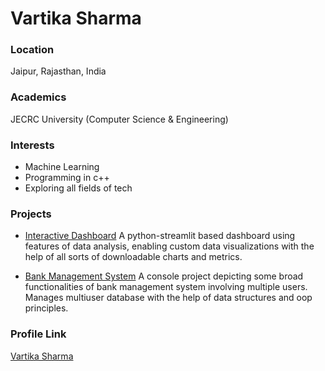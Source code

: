 # Vartika Sharma

### Location

Jaipur, Rajasthan, India

### Academics

JECRC University (Computer Science & Engineering) 

### Interests

- Machine Learning
- Programming in c++
- Exploring all fields of tech

### Projects

- [Interactive Dashboard](https://github.com/vinii-13/Interactive-Dashboard) A python-streamlit based dashboard using features of data analysis, enabling custom data visualizations with the help of all sorts of downloadable charts and metrics.

- [Bank Management System](https://github.com/vinii-13/Bank-management-system) A​ console project depicting some broad functionalities of bank management system involving multiple users. Manages multiuser database with the help of data structures and oop principles.


### Profile Link

[Vartika Sharma](https://github.com/vinii-13)